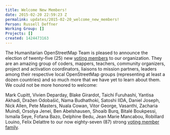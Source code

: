 ```yaml
---
title: Welcome New Members!
date: 2015-02-20 22:59:23 Z
permalink: updates/2015-02-20_welcome_new_members!
Person: Russell Deffner
Working Group: []
Projects: []
created: 1424473163
---
```


<p>The Humanitarian OpenStreetMap Team is pleased to announce the election of twenty-five (25) new <a href="http://wiki.openstreetmap.org/w/images/2/2f/HOT_Membership_Code--proposal_for_annual_meeting_2014.pdf">voting members</a> to our organization. They are an amazing group of coders, mappers, teachers, community organizers, project and activation coordinators, liaisons to mission partners, leaders among their respective local OpenStreetMap groups (representing at least a dozen countries) and so much more that we have yet to learn about them.<!--break--> We could not be more honored to welcome:</p><p>Mark Cupitt, Vivien Deparday, Blake Girardot, Taichi Furuhashi, Yantisa Akhadi, Dražen Odobašić, Nama Budhathoki, Satoshi IIDA, Daniel Joseph, Nick Allen, Pete Masters, Nuala Cowan, Vitor George, Vasanthi, Zacharia Muindi, Orsolya Jenei, Ben Abelshausen, Shoaib Burq, Bitalé Boukpessi, Ismaila Seye, Fofana Bazo, Delphine Bedu, Jean Marie Mancabou, Robillard Louino, Felix Delattre to our now eighty-seven (87) strong <a href="http://hot.openstreetmap.org/our_board/membership">voting member family</a>.</p>
